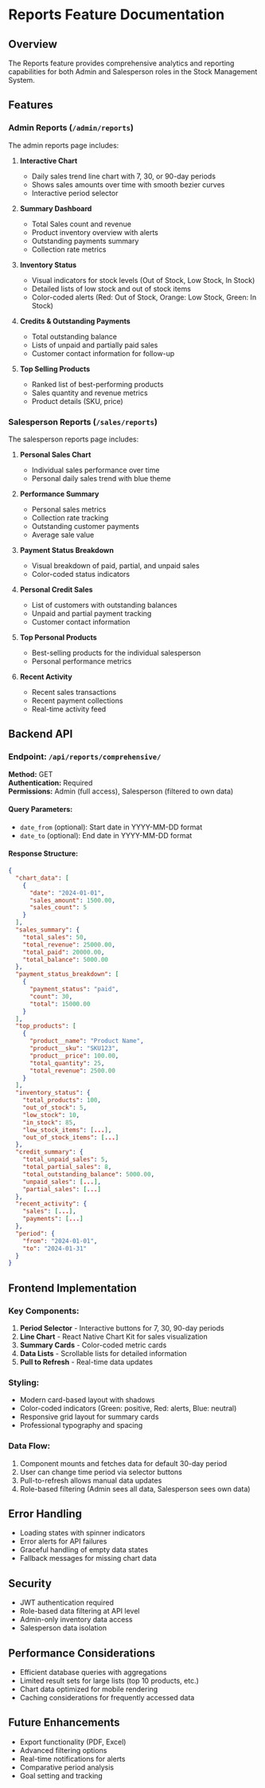 # Reports Feature Documentation

## Overview

The Reports feature provides comprehensive analytics and reporting capabilities for both Admin and Salesperson roles in the Stock Management System.

## Features

### Admin Reports (`/admin/reports`)

The admin reports page includes:

1. **Interactive Chart**

   - Daily sales trend line chart with 7, 30, or 90-day periods
   - Shows sales amounts over time with smooth bezier curves
   - Interactive period selector

2. **Summary Dashboard**

   - Total Sales count and revenue
   - Product inventory overview with alerts
   - Outstanding payments summary
   - Collection rate metrics

3. **Inventory Status**

   - Visual indicators for stock levels (Out of Stock, Low Stock, In Stock)
   - Detailed lists of low stock and out of stock items
   - Color-coded alerts (Red: Out of Stock, Orange: Low Stock, Green: In Stock)

4. **Credits & Outstanding Payments**

   - Total outstanding balance
   - Lists of unpaid and partially paid sales
   - Customer contact information for follow-up

5. **Top Selling Products**
   - Ranked list of best-performing products
   - Sales quantity and revenue metrics
   - Product details (SKU, price)

### Salesperson Reports (`/sales/reports`)

The salesperson reports page includes:

1. **Personal Sales Chart**

   - Individual sales performance over time
   - Personal daily sales trend with blue theme

2. **Performance Summary**

   - Personal sales metrics
   - Collection rate tracking
   - Outstanding customer payments
   - Average sale value

3. **Payment Status Breakdown**

   - Visual breakdown of paid, partial, and unpaid sales
   - Color-coded status indicators

4. **Personal Credit Sales**

   - List of customers with outstanding balances
   - Unpaid and partial payment tracking
   - Customer contact information

5. **Top Personal Products**

   - Best-selling products for the individual salesperson
   - Personal performance metrics

6. **Recent Activity**
   - Recent sales transactions
   - Recent payment collections
   - Real-time activity feed

## Backend API

### Endpoint: `/api/reports/comprehensive/`

**Method:** GET  
**Authentication:** Required  
**Permissions:** Admin (full access), Salesperson (filtered to own data)

#### Query Parameters:

- `date_from` (optional): Start date in YYYY-MM-DD format
- `date_to` (optional): End date in YYYY-MM-DD format

#### Response Structure:

```json
{
  "chart_data": [
    {
      "date": "2024-01-01",
      "sales_amount": 1500.00,
      "sales_count": 5
    }
  ],
  "sales_summary": {
    "total_sales": 50,
    "total_revenue": 25000.00,
    "total_paid": 20000.00,
    "total_balance": 5000.00
  },
  "payment_status_breakdown": [
    {
      "payment_status": "paid",
      "count": 30,
      "total": 15000.00
    }
  ],
  "top_products": [
    {
      "product__name": "Product Name",
      "product__sku": "SKU123",
      "product__price": 100.00,
      "total_quantity": 25,
      "total_revenue": 2500.00
    }
  ],
  "inventory_status": {
    "total_products": 100,
    "out_of_stock": 5,
    "low_stock": 10,
    "in_stock": 85,
    "low_stock_items": [...],
    "out_of_stock_items": [...]
  },
  "credit_summary": {
    "total_unpaid_sales": 5,
    "total_partial_sales": 8,
    "total_outstanding_balance": 5000.00,
    "unpaid_sales": [...],
    "partial_sales": [...]
  },
  "recent_activity": {
    "sales": [...],
    "payments": [...]
  },
  "period": {
    "from": "2024-01-01",
    "to": "2024-01-31"
  }
}
```

## Frontend Implementation

### Key Components:

1. **Period Selector** - Interactive buttons for 7, 30, 90-day periods
2. **Line Chart** - React Native Chart Kit for sales visualization
3. **Summary Cards** - Color-coded metric cards
4. **Data Lists** - Scrollable lists for detailed information
5. **Pull to Refresh** - Real-time data updates

### Styling:

- Modern card-based layout with shadows
- Color-coded indicators (Green: positive, Red: alerts, Blue: neutral)
- Responsive grid layout for summary cards
- Professional typography and spacing

### Data Flow:

1. Component mounts and fetches data for default 30-day period
2. User can change time period via selector buttons
3. Pull-to-refresh allows manual data updates
4. Role-based filtering (Admin sees all data, Salesperson sees own data)

## Error Handling

- Loading states with spinner indicators
- Error alerts for API failures
- Graceful handling of empty data states
- Fallback messages for missing chart data

## Security

- JWT authentication required
- Role-based data filtering at API level
- Admin-only inventory data access
- Salesperson data isolation

## Performance Considerations

- Efficient database queries with aggregations
- Limited result sets for large lists (top 10 products, etc.)
- Chart data optimized for mobile rendering
- Caching considerations for frequently accessed data

## Future Enhancements

- Export functionality (PDF, Excel)
- Advanced filtering options
- Real-time notifications for alerts
- Comparative period analysis
- Goal setting and tracking
